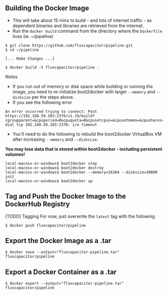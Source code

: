 ## Building the Docker Image
* This will take about 15 mins to build - and lots of internet traffic - as dependent binaries and libraries are retrieved from the internet.
* Run the `docker build` command from the directory where the `Dockerfile` lives (ie. ~/pipeline)

```
$ git clone https://github.com/fluxcapacitor/pipeline.git
$ cd ~/pipeline

[... Make Changes ...]

$ docker build -t fluxcapacitor/pipeline .
```
Notes
* If you run out of memory or disk space while building or running the image, you need to re-initialize boot2docker with larger `--memory` and `--disksize` per the steps above.
* If you see the following error
```
An error occurred trying to connect: Post https://192.168.59.103:2376/v1.19/build?cgroupparent=&cpuperiod=0&cpuquota=0&cpusetcpus=&cpusetmems=&cpushares=0&dockerfile=Dockerfile&memory=0&memswap=0&rm=1&t=fluxcapacitor%2Fpipeline: dial tcp 192.168.59.103:2376: i/o timeout
```
* You'll need to do the following to rebuild the boot2docker VirtualBox VM after increasing `--memory` and `--disksize`:

**You may lose data that is stored within boot2docker - including persistent volumes!**
```
local-macosx-or-windows$ boot2docker stop
local-macosx-or-windows$ boot2docker destroy
local-macosx-or-windows$ boot2docker --memory=16384 --disksize=30000 init
local-macosx-or-windows$ boot2docker up
```

## Tag and Push the Docker Image to the DockerHub Registry
[TODO] Tagging
For now, just overwrite the `latest` tag with the following
```
$ docker push fluxcapacitor/pipeline
```

## Export the Docker Image as a .tar
```
$ docker save --output="fluxcapacitor-pipeline.tar" fluxcapacitor/pipeline
```

## Export a Docker Container as a .tar
```
$ docker export --output="fluxcapacitor-pipeline.tar" fluxcapacitor/pipeline
```
